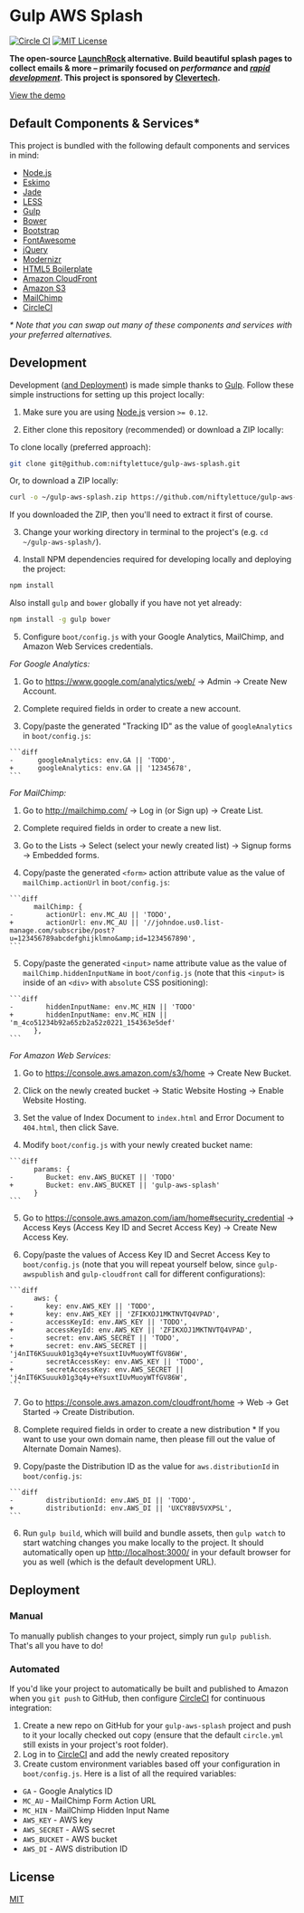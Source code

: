 
# Gulp AWS Splash

[![Circle CI][circleci-image]][circleci-url]
[![MIT License][license-image]][license-url]

**The open-source [LaunchRock][launchrock] alternative.  Build beautiful splash pages to collect emails &amp; more &ndash; primarily focused on _performance_ and _[rapid development][rapid-development]_.  This project is sponsored by [Clevertech][clevertech].**

[View the demo][demo]

## Default Components & Services*

This project is bundled with the following default components and services in mind:

* [Node.js][nodejs]
* [Eskimo][eskimo]
* [Jade][jade]
* [LESS][less]
* [Gulp][gulp]
* [Bower][bower]
* [Bootstrap][bootstrap]
* [FontAwesome][font-awesome]
* [jQuery][jquery]
* [Modernizr][modernizr]
* [HTML5 Boilerplate][h5bp]
* [Amazon CloudFront][aws-cf]
* [Amazon S3][aws-s3]
* [MailChimp][mailchimp]
* [CircleCI][circleci]

_* Note that you can swap out many of these components and services with your preferred alternatives._

## Development

Development ([and Deployment](#deployment)) is made simple thanks to [Gulp][gulp].  Follow these simple instructions for setting up this project locally:

1. Make sure you are using [Node.js][nodejs] version `>= 0.12`.

2. Either clone this repository (recommended) or download a ZIP locally:

  To clone locally (preferred approach):

  ```bash
  git clone git@github.com:niftylettuce/gulp-aws-splash.git
  ```

  Or, to download a ZIP locally:

  ```bash
  curl -o ~/gulp-aws-splash.zip https://github.com/niftylettuce/gulp-aws-splash/archive/master.zip
  ```

  If you downloaded the ZIP, then you'll need to extract it first of course.

3. Change your working directory in terminal to the project's (e.g. `cd ~/gulp-aws-splash/`).

4. Install NPM dependencies required for developing locally and deploying the project:

  ```bash
  npm install
  ```

  Also install `gulp` and `bower` globally if you have not yet already:

  ```bash
  npm install -g gulp bower
  ```

5. Configure `boot/config.js` with your Google Analytics, MailChimp, and Amazon Web Services credentials.

  _For Google Analytics:_

  1. Go to <https://www.google.com/analytics/web/> &rarr; Admin &rarr; Create New Account.

  2. Complete required fields in order to create a new account.

  3. Copy/paste the generated "Tracking ID" as the value of `googleAnalytics` in `boot/config.js`:

    ```diff
    -      googleAnalytics: env.GA || 'TODO',
    +      googleAnalytics: env.GA || '12345678',
    ```

  _For MailChimp:_

  1. Go to <http://mailchimp.com/> &rarr; Log in (or Sign up) &rarr; Create List.

  2. Complete required fields in order to create a new list.

  3. Go to the Lists &rarr; Select (select your newly created list) &rarr; Signup forms &rarr; Embedded forms.

  4. Copy/paste the generated `<form>` action attribute value as the value of `mailChimp.actionUrl` in `boot/config.js`:

    ```diff
          mailChimp: {
    -        actionUrl: env.MC_AU || 'TODO',
    +        actionUrl: env.MC_AU || '//johndoe.us0.list-manage.com/subscribe/post?u=123456789abcdefghijklmno&amp;id=1234567890',
    ```

  5. Copy/paste the generated `<input>` name attribute value as the value of `mailChimp.hiddenInputName` in `boot/config.js` (note that this `<input>` is inside of an `<div>` with `absolute` CSS positioning):

    ```diff
    -        hiddenInputName: env.MC_HIN || 'TODO'
    +        hiddenInputName: env.MC_HIN || 'm_4co51234b92a65zb2a52z0221_154363e5def'
          },
    ```

  _For Amazon Web Services:_

  1. Go to <https://console.aws.amazon.com/s3/home> &rarr; Create New Bucket.

  2. Click on the newly created bucket &rarr; Static Website Hosting &rarr; Enable Website Hosting.

  3. Set the value of Index Document to `index.html` and Error Document to `404.html`, then click Save.

  4. Modify `boot/config.js` with your newly created bucket name:

    ```diff
          params: {
    -        Bucket: env.AWS_BUCKET || 'TODO'
    +        Bucket: env.AWS_BUCKET || 'gulp-aws-splash'
          }
    ```

  5. Go to <https://console.aws.amazon.com/iam/home#security_credential> &rarr; Access Keys (Access Key ID and Secret Access Key) &rarr; Create New Access Key.

  6. Copy/paste the values of Access Key ID and Secret Access Key to `boot/config.js` (note that you will repeat yourself below, since `gulp-awspublish` and `gulp-cloudfront` call for different configurations):

    ```diff
          aws: {
    -        key: env.AWS_KEY || 'TODO',
    +        key: env.AWS_KEY || 'ZFIKXOJ1MKTNVTQ4VPAD',
    -        accessKeyId: env.AWS_KEY || 'TODO',
    +        accessKeyId: env.AWS_KEY || 'ZFIKXOJ1MKTNVTQ4VPAD',
    -        secret: env.AWS_SECRET || 'TODO',
    +        secret: env.AWS_SECRET || 'j4nIT6KSuuuk01g3q4y+eYsuxtIUvMuoyWTfGV86W',
    -        secretAccessKey: env.AWS_KEY || 'TODO',
    +        secretAccessKey: env.AWS_SECRET || 'j4nIT6KSuuuk01g3q4y+eYsuxtIUvMuoyWTfGV86W',
    ```

  7. Go to <https://console.aws.amazon.com/cloudfront/home> &rarr; Web &rarr; Get Started &rarr; Create Distribution.

  8. Complete required fields in order to create a new distribution
    * If you want to use your own domain name, then please fill out the value of Alternate Domain Names).

  9. Copy/paste the Distribution ID as the value for `aws.distributionId` in `boot/config.js`:

    ```diff
    -        distributionId: env.AWS_DI || 'TODO',
    +        distributionId: env.AWS_DI || 'UXCY8BV5VXPSL',
    ```

6. Run `gulp build`, which will build and bundle assets, then `gulp watch` to start watching changes you make locally to the project.  It should automatically open up <http://localhost:3000/> in your default browser for you as well (which is the default development URL).


## Deployment

### Manual

To manually publish changes to your project, simply run `gulp publish`.  That's all you have to do!

### Automated

If you'd like your project to automatically be built and published to Amazon when you `git push` to GitHub, then configure [CircleCI][circleci] for continuous integration:

1. Create a new repo on GitHub for your `gulp-aws-splash` project and push to it your locally checked out copy (ensure that the default `circle.yml` still exists in your project's root folder).
2. Log in to [CircleCI][circleci] and add the newly created repository
3. Create custom environment variables based off your configuration in `boot/config.js`.  Here is a list of all the required variables:

* `GA` - Google Analytics ID
* `MC_AU` - MailChimp Form Action URL
* `MC_HIN` - MailChimp Hidden Input Name
* `AWS_KEY` - AWS key
* `AWS_SECRET` - AWS secret
* `AWS_BUCKET` - AWS bucket
* `AWS_DI` - AWS distribution ID


## License

[MIT][license-url]


[license-image]: http://img.shields.io/badge/license-MIT-blue.svg?style=flat
[license-url]: LICENSE
[nodejs]: http://nodejs.org/
[eskimo]: http://eskimo.io/
[gulp]: http://gulpjs.com/
[bower]: http://bower.io/
[bootstrap]: http://getbootstrap.com/
[font-awesome]: https://fortawesome.github.io/Font-Awesome/
[jquery]: https://jquery.com/
[modernizr]: http://modernizr.com/
[h5bp]: https://html5boilerplate.com/
[aws-cf]: https://aws.amazon.com/cloudfront/
[aws-s3]: https://aws.amazon.com/s3/
[mailchimp]: http://mailchimp.com/
[circleci]: https://circleci.com/
[jade]: http://jade-lang.com/
[less]: http://lesscss.org/
[launchrock]: https://www.launchrock.com/
[rapid-development]: http://blog.clevertech.biz/post/hyper-focused-projects
[clevertech]: http://clevertech.biz
[demo]: https://d1xuiu27pilsh9.cloudfront.net/
[circleci-image]: https://img.shields.io/circleci/project/niftylettuce/gulp-aws-splash.svg?style=flat
[circleci-url]: https://circleci.com/gh/niftylettuce/gulp-aws-splash/tree/master
